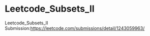 # Leetcode_Subsets_II
Leetcode_Subsets_II
Submission:https://leetcode.com/submissions/detail/1243059963/
